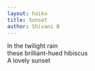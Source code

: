 ```yaml
---
layout: haiku
title: Sunset
author: Shivani B
---
```


In the twilight rain<br>
these brilliant-hued hibiscus<br>
A lovely sunset<br>